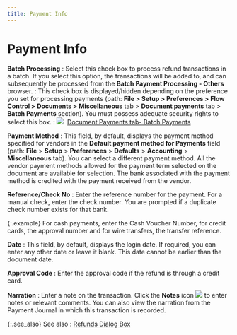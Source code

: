 ```yaml
---
title: Payment Info
---
```


# Payment Info


**Batch Processing**
: Select this check box to process refund transactions  in a batch. If you select this option, the transactions will be added  to, and can subsequently be processed from the **Batch 
 Payment Processing - Others** browser.
: This check box is displayed/hidden depending on  the preference you set for processing payments (path: **File 
 &gt; Setup &gt; Preferences &gt; Flow Control &gt; Documents &gt; Miscellaneous**  tab > **Document payments** tab  > **Batch Payments** section).  You must possess adequate security rights to select this box.
: ![]({{site.pp_baseurl}}/img/lens.gif)  [Document  Payments tab- Batch Payments]({{site.bp_chm}}/misc/batch_payments_document_payments_misc_tab_flow_control_setup.html)


**Payment Method**
: This field, by default, displays the payment method  specified for vendors in the **Default 
 payment method for Payments** field (path: **File**  > **Setup** > **Preferences**  > **Defaults** > **Accounting**  > **Miscellaneous** tab). You can  select a different payment method. All the vendor payment methods allowed  for the payment term selected on the document are available for selection.  The bank associated with the payment method is credited with the payment  received from the vendor.


**Reference/Check No**
: Enter the reference number for the payment. For  a manual check, enter the check number. You are prompted if a duplicate  check number exists for that bank.


{:.example}
For cash payments, enter the Cash Voucher  Number, for credit cards, the approval number and for wire transfers,  the transfer reference.


**Date**
: This field, by default, displays the login date.  If required, you can enter any other date or leave it blank. This date  cannot be earlier than the document date.


**Approval Code**
: Enter the approval code if the refund is through  a credit card.


**Narration**
: Enter a note on the transaction. Click the **Notes** icon ![]({{site.pp_baseurl}}/img/pur_document_notes.gif) to enter  notes or relevant comments. You can also view the narration from the Payment  Journal in which this transaction is recorded.


{:.see_also}
See also
: [Refunds  Dialog Box]({{site.pp_baseurl}}/purc-proc/pos/po-processes/payments/refunds/refunds_dialog_box_pur_con_options_payments_refunds.html)
